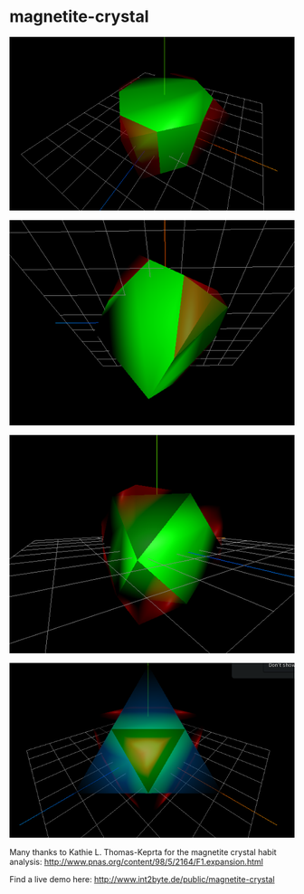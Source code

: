 # magnetite-crystal


![Magnetite Crystal Initital CSG Test](magnetite-crystal-initial-csg-test.png)

![Magnetite Crystal Initital CSG Test 1](magnetite-crystal-initial-csg-test-2.png)

![Magnetite Crystal Initital CSG Test 2](magnetite-crystal-initial-csg-test-3.png)

![Magnetite Crystal Initital CSG Test 3](magnetite-crystal-initial-csg-test-4.png)


Many thanks to Kathie L. Thomas-Keprta for the magnetite crystal habit analysis:
   http://www.pnas.org/content/98/5/2164/F1.expansion.html


Find a live demo here: http://www.int2byte.de/public/magnetite-crystal